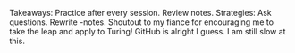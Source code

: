 Takeaways:
 Practice after every session.
 Review notes.
Strategies:
  Ask questions.
  Rewrite -notes.
Shoutout to my fiance for encouraging me to take the leap and apply to Turing!
GitHub is alright I guess.
I am still slow at this.
